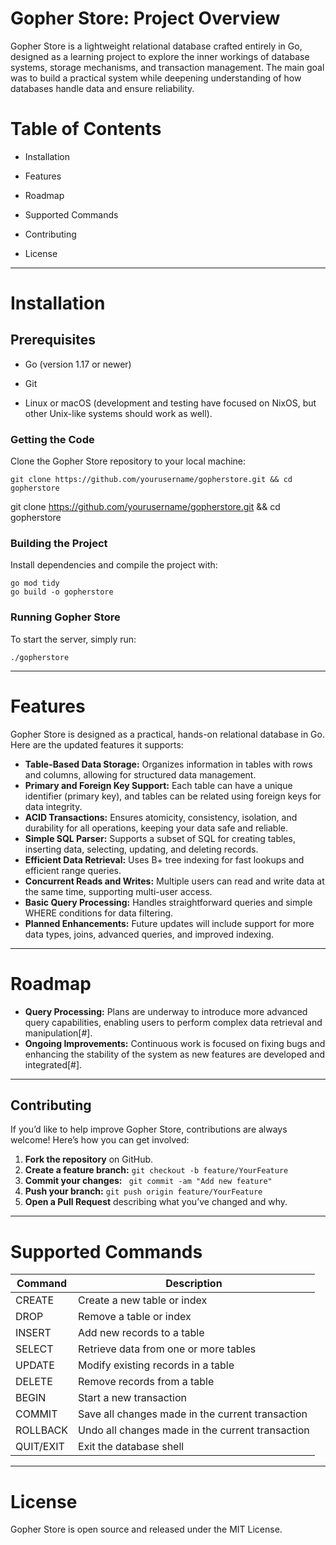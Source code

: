 # Gopher Store: Project Overview
Gopher Store is a lightweight relational database crafted entirely in Go, designed as a learning project to explore the inner workings of database systems, storage mechanisms, and transaction management. The main goal was to build a practical system while deepening understanding of how databases handle data and ensure reliability.

# Table of Contents
- Installation

- Features

- Roadmap

- Supported Commands

- Contributing

- License

---

# Installation
## Prerequisites
- Go (version 1.17 or newer)

- Git

- Linux or macOS (development and testing have focused on NixOS, but other Unix-like systems should work as well).

### Getting the Code
Clone the Gopher Store repository to your local machine:
```
git clone https://github.com/yourusername/gopherstore.git && cd gopherstore
```
git clone https://github.com/yourusername/gopherstore.git && cd gopherstore
### Building the Project
Install dependencies and compile the project with:

```
go mod tidy
go build -o gopherstore
```

### Running Gopher Store
To start the server, simply run:

```
./gopherstore
```

---

# Features

Gopher Store is designed as a practical, hands-on relational database in Go. Here are the updated features it supports:

- **Table-Based Data Storage:** Organizes information in tables with rows and columns, allowing for structured data management.
- **Primary and Foreign Key Support:** Each table can have a unique identifier (primary key), and tables can be related using foreign keys for data integrity.
- **ACID Transactions:** Ensures atomicity, consistency, isolation, and durability for all operations, keeping your data safe and reliable.
- **Simple SQL Parser:** Supports a subset of SQL for creating tables, inserting data, selecting, updating, and deleting records.
- **Efficient Data Retrieval:** Uses B+ tree indexing for fast lookups and efficient range queries.
- **Concurrent Reads and Writes:** Multiple users can read and write data at the same time, supporting multi-user access.
- **Basic Query Processing:** Handles straightforward queries and simple WHERE conditions for data filtering.
- **Planned Enhancements:** Future updates will include support for more data types, joins, advanced queries, and improved indexing.

---

# Roadmap

- **Query Processing:** Plans are underway to introduce more advanced query capabilities, enabling users to perform complex data retrieval and manipulation[#].
- **Ongoing Improvements:** Continuous work is focused on fixing bugs and enhancing the stability of the system as new features are developed and integrated[#].

---

## Contributing

If you’d like to help improve Gopher Store, contributions are always welcome! Here’s how you can get involved:

1. **Fork the repository** on GitHub.
2. **Create a feature branch:** ```git checkout -b feature/YourFeature ```
3. **Commit your changes:** ``` git commit -am "Add new feature"```
4. **Push your branch:** ``` git push origin feature/YourFeature ```
5. **Open a Pull Request** describing what you’ve changed and why.

---

# Supported Commands

| Command    | Description                                         |
|------------|-----------------------------------------------------|
| CREATE     | Create a new table or index                         |
| DROP       | Remove a table or index                             |
| INSERT     | Add new records to a table                          |
| SELECT     | Retrieve data from one or more tables               |
| UPDATE     | Modify existing records in a table                  |
| DELETE     | Remove records from a table                         |
| BEGIN      | Start a new transaction                             |
| COMMIT     | Save all changes made in the current transaction    |
| ROLLBACK   | Undo all changes made in the current transaction    |
| QUIT/EXIT  | Exit the database shell                             |

---

# License

Gopher Store is open source and released under the MIT License.


